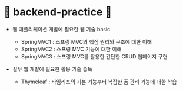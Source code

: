 # 🐣 backend-practice 🐣

- 웹 애플리케이션 개발에 필요한 웹 기술 basic

   - SpringMVC1 : 스프링 MVC의 핵심 원리와 구조에 대한 이해
   - SpringMVC2 : 스프링 MVC 기능에 대한 이해
   - SpringMVC3 : 스프링 MVC를 활용한 간단한 CRUD 웹페이지 구현

- 실무 웹 개발에 필요한 활용 기술 습득

   - Thymeleaf : 타임리프의 기본 기능부터 복잡한 폼 관리 기능에 대한 학습
